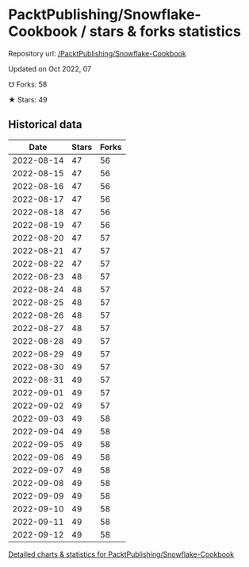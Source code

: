 # PacktPublishing/Snowflake-Cookbook / stars & forks statistics

Repository url: [/PacktPublishing/Snowflake-Cookbook](https://github.com/PacktPublishing/Snowflake-Cookbook)

Updated on Oct 2022, 07

☋ Forks: 58

★ Stars: 49

## Historical data
| Date | Stars | Forks |
|------|-------|-------|
| 2022-08-14 | 47 | 56 | 
| 2022-08-15 | 47 | 56 | 
| 2022-08-16 | 47 | 56 | 
| 2022-08-17 | 47 | 56 | 
| 2022-08-18 | 47 | 56 | 
| 2022-08-19 | 47 | 56 | 
| 2022-08-20 | 47 | 57 | 
| 2022-08-21 | 47 | 57 | 
| 2022-08-22 | 47 | 57 | 
| 2022-08-23 | 48 | 57 | 
| 2022-08-24 | 48 | 57 | 
| 2022-08-25 | 48 | 57 | 
| 2022-08-26 | 48 | 57 | 
| 2022-08-27 | 48 | 57 | 
| 2022-08-28 | 49 | 57 | 
| 2022-08-29 | 49 | 57 | 
| 2022-08-30 | 49 | 57 | 
| 2022-08-31 | 49 | 57 | 
| 2022-09-01 | 49 | 57 | 
| 2022-09-02 | 49 | 57 | 
| 2022-09-03 | 49 | 58 | 
| 2022-09-04 | 49 | 58 | 
| 2022-09-05 | 49 | 58 | 
| 2022-09-06 | 49 | 58 | 
| 2022-09-07 | 49 | 58 | 
| 2022-09-08 | 49 | 58 | 
| 2022-09-09 | 49 | 58 | 
| 2022-09-10 | 49 | 58 | 
| 2022-09-11 | 49 | 58 | 
| 2022-09-12 | 49 | 58 | 


[Detailed charts & statistics for PacktPublishing/Snowflake-Cookbook](https://reviewgithub.com/rep/PacktPublishing/Snowflake-Cookbook)
